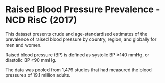 # Raised Blood Pressure Prevalence - NCD RisC (2017)

This dataset presents crude and age-standardised estimates of the prevalence of raised blood pressure by country, region, and globally for men and women.

Raised blood pressure (BP) is defined as systolic BP ≥140 mmHg, or diastolic BP ≥90 mmHg.

The data was pooled from 1,479 studies that had measured the blood pressures of 19.1 million adults.